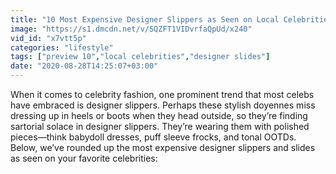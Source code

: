 ```yaml
---
title: "10 Most Expensive Designer Slippers as Seen on Local Celebrities"
image: "https://s1.dmcdn.net/v/SQZFT1VIDvrfaQpUd/x240"
vid_id: "x7vtt5p"
categories: "lifestyle"
tags: ["preview 10","local celebrities","designer slides"]
date: "2020-08-28T14:25:07+03:00"
---
```

When it comes to celebrity fashion, one prominent trend that most celebs have embraced is designer slippers. Perhaps these stylish doyennes miss dressing up in heels or boots when they head outside, so they’re finding sartorial solace in designer slippers. They’re wearing them with polished pieces—think babydoll dresses, puff sleeve frocks, and tonal OOTDs.   <br>Below, we’ve rounded up the most expensive designer slippers and slides as seen on your favorite celebrities:
